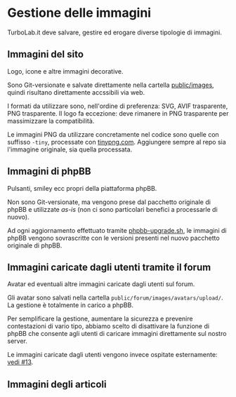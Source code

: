 # Gestione delle immagini

TurboLab.it deve salvare, gestire ed erogare diverse tipologie di immagini.


## Immagini del sito

Logo, icone e altre immagini decorative.

Sono Git-versionate e salvate direttamente nella cartella [public/images](https://github.com/TurboLabIt/TurboLab.it/tree/main/public/images), quindi risultano direttamente accssibili via web.

I formati da utilizzare sono, nell'ordine di preferenza: SVG, AVIF trasparente, PNG trasparente. Il logo fa eccezione: deve rimanere in PNG trasparente per massimizzare la compatibilità.

Le immagini PNG da utilizzare concretamente nel codice sono quelle con suffisso `-tiny`, processate con [tinypng.com](https://tinypng.com). Aggiungere sempre al repo sia l'immagine originale, sia quella processata.


## Immagini di phpBB

Pulsanti, smiley ecc propri della piattaforma phpBB.

Non sono Git-versionate, ma vengono prese dal pacchetto originale di phpBB e utilizzate *as-is* (non ci sono particolari benefici a processarle di nuovo).

Ad ogni aggiornamento effettuato tramite [phpbb-upgrade.sh](https://github.com/TurboLabIt/TurboLab.it/blob/main/scripts/phpbb-upgrade.sh), le immagini di phpBB vengono sovrascritte con le versioni presenti nel nuovo pacchetto originale di phpBB.


## Immagini caricate dagli utenti tramite il forum

Avatar ed eventuali altre immagini caricate dagli utenti sul forum.

Gli avatar sono salvati nella cartella `public/forum/images/avatars/upload/`. La gestione è totalmente in carico a phpBB.

Per semplificare la gestione, aumentare la sicurezza e prevenire contestazioni di vario tipo, abbiamo scelto di disattivare la funzione di phpBB che consente agli utenti di caricare immagini direttamente sul nostro server.

Le immagini caricate dagli utenti vengono invece ospitate esternamente: [vedi #13](https://github.com/TurboLabIt/TurboLab.it/issues/13).


## Immagini degli articoli
